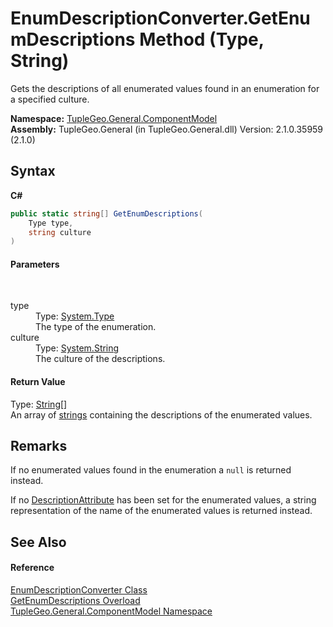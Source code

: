 # EnumDescriptionConverter.GetEnumDescriptions Method (Type, String)
 

Gets the descriptions of all enumerated values found in an enumeration for a specified culture.

**Namespace:**&nbsp;<a href="N_TupleGeo_General_ComponentModel">TupleGeo.General.ComponentModel</a><br />**Assembly:**&nbsp;TupleGeo.General (in TupleGeo.General.dll) Version: 2.1.0.35959 (2.1.0)

## Syntax

**C#**<br />
``` C#
public static string[] GetEnumDescriptions(
	Type type,
	string culture
)
```


#### Parameters
&nbsp;<dl><dt>type</dt><dd>Type: <a href="http://msdn2.microsoft.com/en-us/library/42892f65" target="_blank">System.Type</a><br />The type of the enumeration.</dd><dt>culture</dt><dd>Type: <a href="http://msdn2.microsoft.com/en-us/library/s1wwdcbf" target="_blank">System.String</a><br />The culture of the descriptions.</dd></dl>

#### Return Value
Type: <a href="http://msdn2.microsoft.com/en-us/library/s1wwdcbf" target="_blank">String</a>[]<br />An array of <a href="http://msdn2.microsoft.com/en-us/library/s1wwdcbf" target="_blank">strings</a> containing the descriptions of the enumerated values.

## Remarks

If no enumerated values found in the enumeration a `null` is returned instead.

If no <a href="http://msdn2.microsoft.com/en-us/library/xwb66ftt" target="_blank">DescriptionAttribute</a> has been set for the enumerated values, a string representation of the name of the enumerated values is returned instead.


## See Also


#### Reference
<a href="T_TupleGeo_General_ComponentModel_EnumDescriptionConverter">EnumDescriptionConverter Class</a><br /><a href="Overload_TupleGeo_General_ComponentModel_EnumDescriptionConverter_GetEnumDescriptions">GetEnumDescriptions Overload</a><br /><a href="N_TupleGeo_General_ComponentModel">TupleGeo.General.ComponentModel Namespace</a><br />